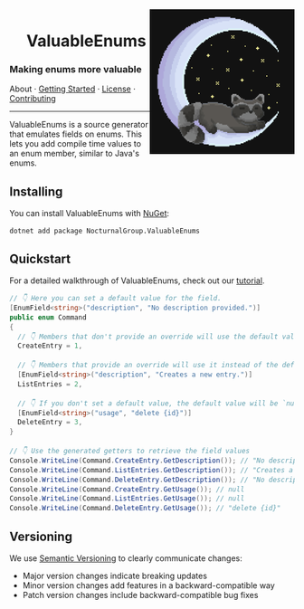 <img align="right" width="256" height="256" src="Assets/Logo.png">

<div id="user-content-toc">
  <ul align="center" style="list-style: none;">
    <summary>
      <h1>ValuableEnums</h1>
    </summary>
  </ul>
</div>

### Making enums more valuable

About · [Getting Started](tutorial.md) · [License](license.txt) · [Contributing](contributing.md)

---

ValuableEnums is a source generator that emulates fields on enums.
This lets you add compile time values to an enum member, similar to Java's enums.

## Installing

You can install ValuableEnums with [NuGet](https://www.nuget.org/packages/NocturnalGroup.ValuableEnums):

```shell
dotnet add package NocturnalGroup.ValuableEnums
```

## Quickstart

For a detailed walkthrough of ValuableEnums, check out our [tutorial](tutorial.md).

```csharp
// 👇 Here you can set a default value for the field.
[EnumField<string>("description", "No description provided.")]
public enum Command
{
  // 👇 Members that don't provide an override will use the default value.
  CreateEntry = 1,

  // 👇 Members that provide an override will use it instead of the default.
  [EnumField<string>("description", "Creates a new entry.")]
  ListEntries = 2,

  // 👇 If you don't set a default value, the default value will be `null`.
  [EnumField<string>("usage", "delete {id}")]
  DeleteEntry = 3,
}

// 👇 Use the generated getters to retrieve the field values
Console.WriteLine(Command.CreateEntry.GetDescription()); // "No description provided."
Console.WriteLine(Command.ListEntries.GetDescription()); // "Creates a new entry."
Console.WriteLine(Command.DeleteEntry.GetDescription()); // "No description provided."
Console.WriteLine(Command.CreateEntry.GetUsage()); // null
Console.WriteLine(Command.ListEntries.GetUsage()); // null
Console.WriteLine(Command.DeleteEntry.GetUsage()); // "delete {id}"
```

## Versioning

We use [Semantic Versioning](https://semver.org/) to clearly communicate changes:

- Major version changes indicate breaking updates
- Minor version changes add features in a backward-compatible way
- Patch version changes include backward-compatible bug fixes
